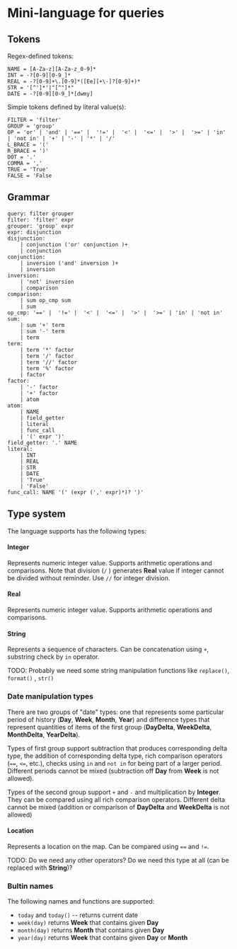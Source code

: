 # Mini-language for queries

## Tokens
Regex-defined tokens:
```
NAME = [A-Za-z][A-Za-z_0-9]*
INT = -?[0-9][0-9_]*
REAL = -?[0-9]+\.[0-9]*([Ee][+\-]?[0-9]+)*
STR = '[^']*'|"[^"]*"
DATE = -?[0-9][0-9_]*[dwmy]
```
Simple tokens defined by literal value(s):
```
FILTER = 'filter'
GROUP = 'group'
OP = 'or' | 'and' | '==' |  '!=' |  '<' |  '<=' |  '>' |  '>=' | 'in' | 'not in' | '+' | '-' | '*' | '/'
L_BRACE = '('
R_BRACE = ')'
DOT = '.'
COMMA = ','
TRUE = 'True'
FALSE = 'False
```
## Grammar
```
query: filter grouper
filter: 'filter' expr
grouper: 'group' expr
expr: disjunction
disjunction:
    | conjunction ('or' conjunction )+ 
    | conjunction
conjunction:
    | inversion ('and' inversion )+ 
    | inversion
inversion:
    | 'not' inversion 
    | comparison
comparison: 
    | sum op_cmp sum
    | sum
op_cmp: '==' |  '!=' |  '<' |  '<=' |  '>' |  '>=' | 'in' | 'not in'
sum: 
    | sum '+' term
    | sum '-' term
    | term
term:
    | term '*' factor
    | term '/' factor
    | term '//' factor
    | term '%' factor
    | factor
factor: 
    | '-' factor
    | '+' factor
    | atom
atom:
    | NAME
    | field_getter
    | literal 
    | func_call
    | '(' expr ')'
field_getter: '.' NAME
literal:
    | INT
    | REAL
    | STR
    | DATE
    | 'True'
    | 'False'
func_call: NAME '(' (expr (',' expr)*)? ')'
```

## Type system

The language supports has the following types:

#### Integer
Represents numeric integer value. Supports arithmetic operations and comparisons. Note that division (`/` ) generates **Real** value if integer cannot be divided without reminder. Use `//` for integer division.

#### Real
Represents numeric integer value. Supports arithmetic operations and comparisons.

####  String
Represents a sequence of characters. Can be concatenation using `+`, substring check by `in` operator. 

TODO: Probably we need some string manipulation functions like `replace()`, `format()` , `str()` 

### Date manipulation types

There are two groups of "date" types: one that represents some particular period of history (**Day**, **Week**, **Month**, **Year**) and difference types that represent quantities of items of the first group (**DayDelta**, **WeekDelta**, **MonthDelta**, **YearDelta**). 

Types of first group support subtraction that produces corresponding delta type, the addition of corresponding delta type, rich comparison operators  (`==`, `<=`, etc.), checks using `in` and `not in` for being part of a larger period. Different periods cannot be mixed (subtraction off **Day** from **Week** is not allowed).

Types of the second group support `+` and `-` and multiplication by **Integer**. They can be compared using all rich comparison operators. Different delta cannot be mixed (addition or comparison of **DayDelta** and **WeekDelta** is not allowed)

#### Location
Represents a location on the map. Can be compared using `==` and `!=`.

 TODO: Do we need any other operators? Do we need this type at all (can be replaced with **String**)?

### Bultin names

The following names and functions are supported:

- `today` and `today()` -- returns current date
- `week(day)`  returns **Week** that contains given **Day**
- `month(day)`  returns **Month** that contains given **Day**
- `year(day)`  returns **Week** that contains given **Day** or **Month**



